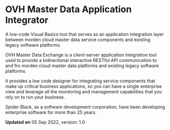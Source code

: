 **OVH Master Data Application Integrator**
===
A low-code Visual Basics tool that serves as an application integration layer between morden cloud master data service components and existing legacy software platforms.

OVH Master Data Exchange is a client-server application integration tool used to provide a bidirectional interactive RESTful API communication to and fro morden cloud master data platforms and existing legacy software platforms.

It provides a low code designer for integrating service components that make up critical business applications, so you can have a single enterprise view and leverage all the monitoring and management capabilities that you rely on to run your business.

Spider Black, as a software development corporation, have been developing enterprise software for more than 25 years.

**Updated on**
05 Sep 2022, version: 1.0
